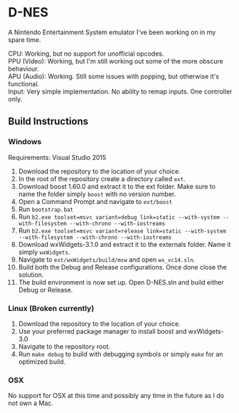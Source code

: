 # D-NES

A Nintendo Entertainment System emulator I've been working on in my spare time.

CPU: Working, but no support for unofficial opcodes.  
PPU (Video): Working, but I'm still working out some of the more obscure behaviour.  
APU (Audio): Working. Still some issues with popping, but otherwise it's functional.  
Input: Very simple implementation. No ability to remap inputs. One controller only.  

## Build Instructions
### Windows

Requirements: Visual Studio 2015

1. Download the repository to the location of your choice.
2. In the root of the repository create a directory called `ext`.
3. Download boost 1.60.0 and extract it to the ext folder. Make sure to name the folder simply `boost` with no version number.
4. Open a Command Prompt and navigate to `ext/boost`
5. Run `bootstrap.bat`
6. Run `b2.exe toolset=msvc variant=debug link=static --with-system --with-filesystem --with-chrono --with-iostreams`
7. Run `b2.exe toolset=msvc variant=release link=static --with-system --with-filesystem --with-chrono --with-iostreams`
8. Download wxWidgets-3.1.0 and extract it to the externals folder. Name it simply `wxWidgets`.
9. Navigate to `ext/wxWidgets/build/msw` and open `wx_vc14.sln`.
10. Build both the Debug and Release configurations. Once done close the solution.
11. The build environment is now set up. Open D-NES.sln and build either Debug or Release.

### Linux (Broken currently)

1. Download the repository to the location of your choice.
2. Use your preferred package manager to install boost and wxWidgets-3.0
3. Navigate to the repository root.
4. Run `make debug` to build with debugging symbols or simply `make` for an optimized build.

### OSX

No support for OSX at this time and possibly any time in the future as I do not own a Mac.

